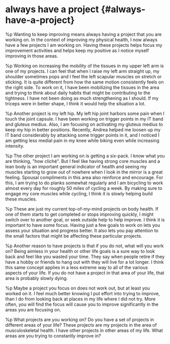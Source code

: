 # always have a project {#always-have-a-project}
%p
  Wanting to keep improving means always having a project that you are
  working on. In the context of improving my physical health, I now
  always have a few projects I am working on. Having these projects
  helps focus my improvement activities and helps keep my positive as I
  notice myself improving in those areas.

%p
  Working on increasing the mobility of the tissues in my upper left arm
  is one of my projects. I can feel that when I raise my left arm
  straight up, my shoulder sometimes pops and I feel the left scapular
  muscles on stretch or sticking. It is quite different from how the
  same motion consistently feels on the right side. To work on it, I
  have been mobilizing the tissues in the area and trying to think about
  daily habits that might be contributing to the tightness. I have not
  been doing as much strengthening as I should. If my triceps were in
  better shape, I think it would help the situation a lot.

%p
  Another project is my left hip. My left hip joint harbors some pain
  when I touch the joint capsule. I have been working on trigger points
  in my IT band and gluteus medius. Also, I am focusing on activating my
  gluteus medius to keep my hip in better positions. Recently, Andrea
  helped me loosen up my IT band considerably by attacking some trigger
  points in it, and I noticed I am getting less medial pain in my knee
  while biking even while increasing intensity.

%p
  The other project I am working on is getting a six-pack. I know what
  you are thinking, "how cliché". But I feel like having strong core
  muscles and a lean body is an important general indicator of health
  and seeing my muscles starting to grow out of nowhere when I look in
  the mirror is a great feeling. Spousal compliments in this area also
  reinforce and encourage. For this, I am trying to do planks somewhat
  regularly and I am bicycling to work almost every day for roughly 50
  miles of cycling a week. By making sure to engage my core muscles
  while cycling, I think it is slowly helping build these muscles.

%p
  These are just my current top-of-my-mind projects on body health. If
  one of them starts to get completed or stops improving quickly, I
  might switch over to another goal, or seek outside help to help
  improve. I think it is important to have some focus. Having just a few
  goals to work on lets you assess your situation and progress
  better. It also lets you pay attention to the small factors that might
  be affecting these particular projects.

%p
  Another reason to have projects is that if you do not, what will you
  work on? Being aimless in your health or other life goals is a sure
  way to look back and feel like you wasted your time. They say when
  people retire if they have a hobby or friends to hang out with they
  will live for a lot longer. I think this same concept applies in a
  less extreme way to all of the various aspects of your life. If you do
  not have a project in that area of your life, that area is probably
  slowly dying.

%p
  Maybe a project you focus on does not work out, but at least you
  worked on it. I feel much better knowing I put effort into trying to
  improve, than I do from looking back at places in my life where I did
  not try. More often, you will find the focus will cause you to improve
  significantly in the areas you are focusing on.

%p
  What projects are you working on?  Do you have a set of projects in
  different areas of your life? These projects are my projects in the
  area of musculoskeletal health. I have other projects in other areas
  of my life. What areas are you trying to constantly improve in?

